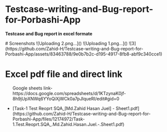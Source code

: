 
# Testcase-writing-and-Bug-report-for-Porbashi-App

<p><b>Testcase and Bug report in excel formate</b></p>
# Screenshots
![Uploading 2.png…]()
![Uploading 1.png…]()
![3](https://github.com/Zahid-H/Testcase-writing-and-Bug-report-for-Porbashi-App/assets/83463788/9e0b7b2c-d195-4917-8fb8-abf9c340cce1)

# Excel pdf file and direct link
<ul>
Google sheets link- https://docs.google.com/spreadsheets/d/1KTzynaK0jf-8h9jUpXNWq6YYoQiXjWCk0a7pJlqueRI/edit#gid=0
</ul>
<ul>
  <li>[Task-1 Test Reoprt SQA_[Md.Zahid Hasan Juel] - Sheet1.pdf](https://github.com/Zahid-H/Testcase-writing-and-Bug-report-for-Porbashi-App/files/12174972/Task-1.Test.Reoprt.SQA_.Md.Zahid.Hasan.Juel.-.Sheet1.pdf)</li>
 
</ul>



